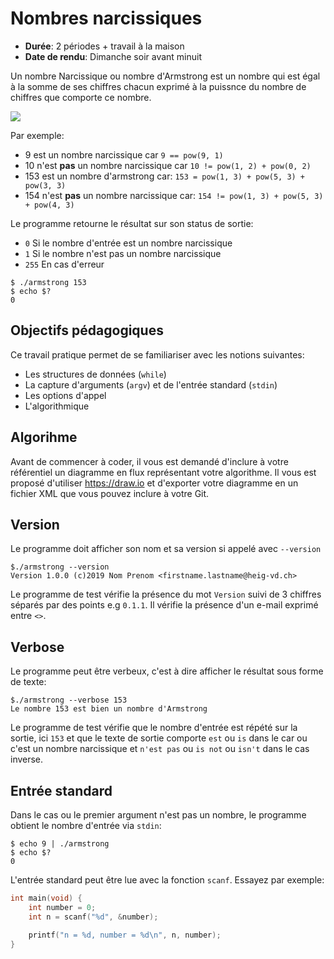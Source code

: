# Nombres narcissiques

- **Durée**: 2 périodes + travail à la maison
- **Date de rendu**: Dimanche soir avant minuit

Un nombre Narcissique ou nombre d'Armstrong est un nombre qui est égal à la somme de ses chiffres chacun exprimé à la puissnce du nombre de chiffres que comporte ce nombre.

![](https://wikimedia.org/api/rest_v1/media/math/render/svg/5bdd2cd01bccf25cd2e26563fa08e1469fc22c05)

Par exemple:

- 9 est un nombre narcissique car `9 == pow(9, 1)`
- 10 n'est **pas** un nombre narcissique car `10 != pow(1, 2) + pow(0, 2)`
- 153 est un nombre d'armstrong car: `153 = pow(1, 3) + pow(5, 3) + pow(3, 3)`
- 154 n'est **pas** un nombre narcissique car: `154 != pow(1, 3) + pow(5, 3) + pow(4, 3)`

Le programme retourne le résultat sur son status de sortie:

- `0` Si le nombre d'entrée est un nombre narcissique
- `1` Si le nombre n'est pas un nombre narcissique
- `255` En cas d'erreur

```shell
$ ./armstrong 153
$ echo $?
0
```

## Objectifs pédagogiques

Ce travail pratique permet de se familiariser avec les notions suivantes:

- Les structures de données (`while`)
- La capture d'arguments (`argv`) et de l'entrée standard (`stdin`)
- Les options d'appel
- L'algorithmique

## Algorihme

Avant de commencer à coder, il vous est demandé d'inclure à votre référentiel un diagramme en flux représentant votre algorithme. Il vous est proposé d'utiliser https://draw.io et d'exporter votre diagramme en un fichier XML que vous pouvez inclure à votre Git.

## Version

Le programme doit afficher son nom et sa version si appelé avec `--version`

```shell
$./armstrong --version
Version 1.0.0 (c)2019 Nom Prenom <firstname.lastname@heig-vd.ch>
```

Le programme de test vérifie la présence du mot `Version` suivi de 3 chiffres séparés par des points e.g `0.1.1`. Il vérifie la présence d'un e-mail exprimé entre `<>`.

## Verbose

Le programme peut être verbeux, c'est à dire afficher le résultat sous forme de texte:

```shell
$./armstrong --verbose 153
Le nombre 153 est bien un nombre d'Armstrong
```

Le programme de test vérifie que le nombre d'entrée est répété sur la sortie, ici `153` et que le texte de sortie comporte `est` ou `is` dans le car ou c'est un nombre narcissique et `n'est pas` ou `is not` ou `isn't` dans le cas inverse.

## Entrée standard

Dans le cas ou le premier argument n'est pas un nombre, le programme obtient le nombre d'entrée via `stdin`:

```shell
$ echo 9 | ./armstrong
$ echo $?
0
```

L'entrée standard peut être lue avec la fonction `scanf`. Essayez par exemple:

```c
int main(void) {
    int number = 0;
    int n = scanf("%d", &number);

    printf("n = %d, number = %d\n", n, number);
}
```
